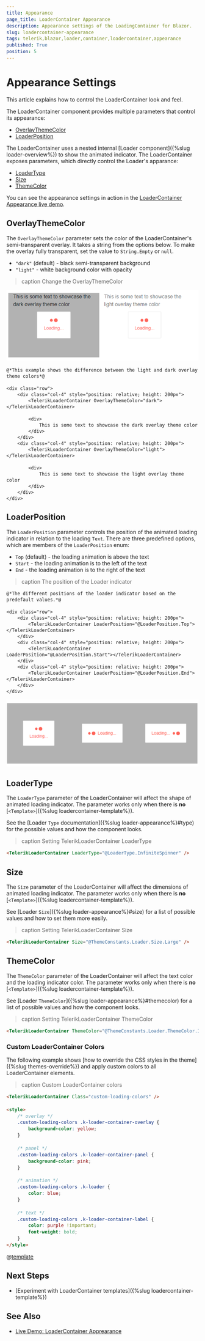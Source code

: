 ```yaml
---
title: Appearance
page_title: LoaderContainer Appearance
description: Appearance settings of the LoadingContainer for Blazor.
slug: loadercontainer-appearance
tags: telerik,blazor,loader,container,loadercontainer,appearance
published: True
position: 5
---
```


# Appearance Settings

This article explains how to control the LoaderContainer look and feel.

The LoaderContainer component provides multiple parameters that control its appearance:

* [OverlayThemeColor](#overlaythemecolor)
* [LoaderPosition](#loaderposition)

The LoaderContainer uses a nested internal [Loader component]({%slug loader-overview%}) to show the animated indicator. The LoaderContainer exposes parameters, which directly control the Loader's apparance:

* [LoaderType](#loadertype)
* [Size](#size)
* [ThemeColor](#themecolor)
    
You can see the appearance settings in action in the [LoaderContainer Appearance live demo](https://demos.telerik.com/blazor-ui/loadercontainer/appearance).


## OverlayThemeColor

The `OverlayThemeColor` parameter sets the color of the LoaderContainer's semi-transparent overlay. It takes a string from the options below. To make the overlay fully transparent, set the value to `String.Empty` or `null`.

* `"dark"` (default) - black semi-transparent background
* `"light"` - white background color with opacity

>caption Change the OverlayThemeColor

![Blazor Loadercontainer Overlaythemecolor Light Screenshot](images/loadercontainer-overlaythemecolor-light-screenshot.png)

````CSHTML
@*This example shows the difference between the light and dark overlay theme colors*@

<div class="row">
    <div class="col-4" style="position: relative; height: 200px">
        <TelerikLoaderContainer OverlayThemeColor="dark"></TelerikLoaderContainer>

        <div>
            This is some text to showcase the dark overlay theme color
        </div>
    </div>
    <div class="col-4" style="position: relative; height: 200px">
        <TelerikLoaderContainer OverlayThemeColor="light"></TelerikLoaderContainer>

        <div>
            This is some text to showcase the light overlay theme color
        </div>
    </div>
</div>
````

## LoaderPosition

The `LoaderPosition` parameter controls the position of the animated loading indicator in relation to the loading `Text`. There are three predefined options, which are members of the `LoaderPosition` enum:

* `Top` (default) - the loading animation is above the text
* `Start` - the loading animation is to the left of the text
* `End` - the loading animation is to the right of the text

>caption The position of the Loader indicator

````CSHTML
@*The different positions of the loader indicator based on the predefault values.*@

<div class="row">
    <div class="col-4" style="position: relative; height: 200px">
        <TelerikLoaderContainer LoaderPosition="@LoaderPosition.Top"></TelerikLoaderContainer>
    </div>
    <div class="col-4" style="position: relative; height: 200px">
        <TelerikLoaderContainer LoaderPosition="@LoaderPosition.Start"></TelerikLoaderContainer>
    </div>
    <div class="col-4" style="position: relative; height: 200px"> 
        <TelerikLoaderContainer LoaderPosition="@LoaderPosition.End"></TelerikLoaderContainer>
    </div>
</div>
````

![Blazor Loadercontainer Loader Position](images/loadercontainer-loader-position.png)


## LoaderType

The `LoaderType` parameter of the LoaderContainer will affect the shape of animated loading indicator. The parameter works only when there is **no** [`<Template>`]({%slug loadercontainer-template%}).

See the [Loader `Type` documentation]({%slug loader-appearance%}#type) for the possible values and how the component looks.

>caption Setting TelerikLoaderContainer LoaderType

````HTML
<TelerikLoaderContainer LoaderType="@LoaderType.InfiniteSpinner" />
````


## Size

The `Size` parameter of the LoaderContainer will affect the dimensions of animated loading indicator. The parameter works only when there is **no** [`<Template>`]({%slug loadercontainer-template%}).

See [Loader `Size`]({%slug loader-appearance%}#size) for a list of possible values and how to set them more easily.

>caption Setting TelerikLoaderContainer Size

````HTML
<TelerikLoaderContainer Size="@ThemeConstants.Loader.Size.Large" />
````


## ThemeColor

The `ThemeColor` parameter of the LoaderContainer will affect the text color and the loading indicator color. The parameter works only when there is **no** [`<Template>`]({%slug loadercontainer-template%}).

See [Loader `ThemeColor`]({%slug loader-appearance%}#themecolor) for a list of possible values and how the component looks.

>caption Setting TelerikLoaderContainer ThemeColor

````HTML
<TelerikLoaderContainer ThemeColor="@ThemeConstants.Loader.ThemeColor.Info" />
````

### Custom LoaderContainer Colors

The following example shows [how to override the CSS styles in the theme]({%slug themes-override%}) and apply custom colors to all LoaderContainer elements.

>caption Custom LoaderContainer colors

````HTML
<TelerikLoaderContainer Class="custom-loading-colors" />

<style>
    /* overlay */
    .custom-loading-colors .k-loader-container-overlay {
        background-color: yellow;
    }

    /* panel */
    .custom-loading-colors .k-loader-container-panel {
        background-color: pink;
    }

    /* animation */
    .custom-loading-colors .k-loader {
        color: blue;
    }

    /* text */
    .custom-loading-colors .k-loader-container-label {
        color: purple !important;
        font-weight: bold;
    }
</style>
````

@[template](/_contentTemplates/common/themebuilder-section.md#appearance-themebuilder)

## Next Steps

* [Experiment with LoaderContainer templates]({%slug loadercontainer-template%})


## See Also

* [Live Demo: LoaderContainer Apprearance](https://demos.telerik.com/blazor-ui/loadercontainer/appearance)
